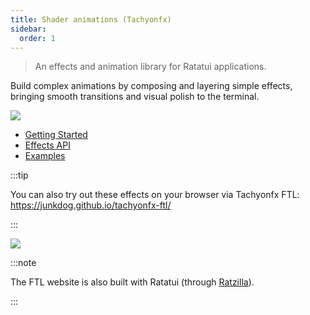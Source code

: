```yaml
---
title: Shader animations (Tachyonfx)
sidebar:
  order: 1
---
```


> An effects and animation library for Ratatui applications.

Build complex animations by composing and layering simple effects, bringing smooth transitions and visual polish to the terminal.

![](https://github.com/junkdog/tachyonfx/raw/development/images/demo-0.6.0.gif)

- [Getting Started](https://github.com/junkdog/tachyonfx?tab=readme-ov-file#getting-started)
- [Effects API](https://docs.rs/tachyonfx/latest/tachyonfx/fx/index.html)
- [Examples](https://github.com/junkdog/tachyonfx/tree/development/examples)

:::tip

You can also try out these effects on your browser via Tachyonfx FTL: <https://junkdog.github.io/tachyonfx-ftl/>

:::

![](https://raw.githubusercontent.com/junkdog/tachyonfx/development/images/tfx-ftl.png)

:::note

The FTL website is also built with Ratatui (through [Ratzilla](/ecosystem/ratzilla)).

:::
